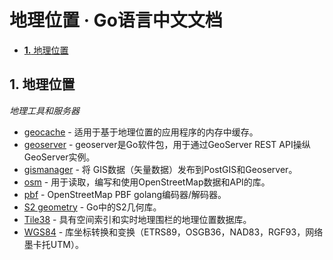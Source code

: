 # 地理位置 · Go语言中文文档

* [**1.** 地理位置]()

## 1. 地理位置 <a id="&#x5730;&#x7406;&#x4F4D;&#x7F6E;"></a>

_地理工具和服务器_

* [geocache](https://github.com/melihmucuk/geocache) - 适用于基于地理位置的应用程序的内存中缓存。
* [geoserver](https://github.com/hishamkaram/geoserver) - geoserver是Go软件包，用于通过GeoServer REST API操纵GeoServer实例。
* [gismanager](https://github.com/hishamkaram/gismanager) - 将 GIS数据（矢量数据）发布到PostGIS和Geoserver。
* [osm](https://github.com/paulmach/osm) - 用于读取，编写和使用OpenStreetMap数据和API的库。
* [pbf](https://github.com/maguro/pbf) - OpenStreetMap PBF golang编码器/解码器。
* [S2 geometry](https://github.com/golang/geo) - Go中的S2几何库。
* [Tile38](https://github.com/tidwall/tile38) - 具有空间索引和实时地理围栏的地理位置数据库。
* [WGS84](https://github.com/wroge/wgs84) - 库坐标转换和变换（ETRS89，OSGB36，NAD83，RGF93，网络墨卡托UTM）。

